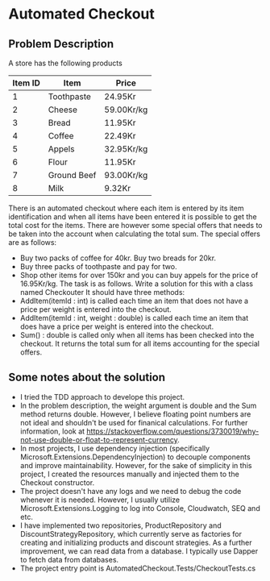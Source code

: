 # Automated Checkout

## Problem Description

A store has the following products

| Item ID | Item        | Price       |
|---------|-------------|-------------|
| 1       | Toothpaste  | 24.95Kr     |
| 2       | Cheese      | 59.00Kr/kg  |
| 3       | Bread       | 11.95Kr     |
| 4       | Coffee      | 22.49Kr     |
| 5       | Appels      | 32.95Kr/kg  |
| 6       | Flour       | 11.95Kr     |
| 7       | Ground Beef | 93.00Kr/kg  |
| 8       | Milk        | 9.32Kr      |

There is an automated checkout where each item is entered by its item identification and when all items have been entered it is possible to get the total cost for the items. There are however some special offers that needs to be taken into the account when calculating the total sum. The special offers are as follows:
- Buy two packs of coffee for 40kr. Buy two breads for 20kr.
- Buy three packs of toothpaste and pay for two.
- Shop other items for over 150kr and you can buy appels for the price of 16.95Kr/kg.
The task is as follows. Write a solution for this with a class named Checkouter It should have three methods:
- AddItem(itemId : int) is called each time an item that does not have a price per weight is entered into the checkout.
- AddItem(itemId : int, weight : double) is called each time an item that does have a price per weight is entered into the checkout.
- Sum() : double is called only when all items has been checked into the checkout. It returns the total sum for all items accounting for the special offers.

## Some notes about the solution
- I tried the TDD approach to develope this project.
- In the problem description, the weight argument is double and the Sum method returns double. However, I believe floating point numbers are not ideal and shouldn't be used for finanical calculations. For further information, look at https://stackoverflow.com/questions/3730019/why-not-use-double-or-float-to-represent-currency.
- In most projects, I use dependency injection (specifically Microsoft.Extensions.DependencyInjection) to decouple components and improve maintainability. However, for the sake of simplicity in this project, I created the resources manually and injected them to the Checkout constructor.
- The project doesn't have any logs and we need to debug the code whenever it is needed. However, I usually utilize Microsoft.Extensions.Logging to log into Console, Cloudwatch, SEQ and etc.
- I have implemented two repositories, ProductRepository and DiscountStrategyRepository, which currently serve as factories for creating and initializing products and discount strategies. As a further improvement, we can read data from a database. I typically use Dapper to fetch data from databases.
- The project entry point is AutomatedCheckout.Tests/CheckoutTests.cs

